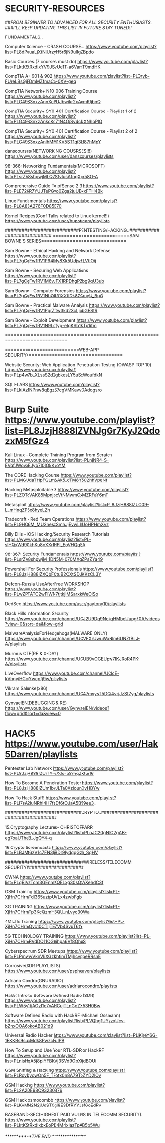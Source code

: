 # SECURITY-RESOURCES
##*FROM BEGINNER TO ADVANCED FOR ALL SECURITY ENTHUSIASTS.*
###*I'LL KEEP UPDATING THIS LIST IN FUTURE STAY TUNED!!*

FUNDAMENTALS..

Computer Science - CRASH COURSE...
	https://www.youtube.com/playlist?list=PL8dPuuaLjXtNlUrzyH5r6jN9ulIgZBpdo

Basic Courses.(7 courses must do)
   https://www.youtube.com/playlist?list=PLktKStRxdIxYV9JSvUe1T-a6VamT9mdHK

CompTIA A+ 901 & 902 
   https://www.youtube.com/playlist?list=PLQryb-FUreLBsGjFDmMZfmaCa-0XV-geq

CompTIA Network+ N10-006 Training Course
   https://www.youtube.com/playlist?list=PLG49S3nxzAnnXcPUJbwikr2xAcmKljbnQ

CompTIA Security+ SY0-401 Certification Course - Playlist 1 of 2
   https://www.youtube.com/playlist?list=PLG49S3nxzAnkcKd71N4OjSv4cUXNhoPlQ

CompTIA Security+ SY0-401 Certification Course - Playlist 2 of 2
   https://www.youtube.com/playlist?list=PLG49S3nxzAnlhMM1KV5ST1qi3kI87hMpY

danscourses(NETWORKING COUSRSES!!!)
	https://www.youtube.com/user/danscourses/playlists

98-366: Networking Fundamentals(MICROSOFT)
	https://www.youtube.com/playlist?list=PLsrZV8shpwjMLQZSfvlusAfngXpr58O-A

Comprehensive Guide To pfSense 2.3
   https://www.youtube.com/playlist?list=PLE726R7YUJTePGvo0Zga2juUBxxFTH4Bk

Linux Fundamentals
   https://www.youtube.com/playlist?list=PL8A83A276F0D85E70

Kernel Recipes(Conf Talks related to Linux kernel!!)
	https://www.youtube.com/user/hupstream/playlists 

###########################PENTESTING/HACKING..############################
===========================SAM BOWNE'S SERIES==============================

Sam Bowne - Ethical Hacking and Network Defense
	https://www.youtube.com/playlist?list=PL7gCgFw1RV1P94lNy8Xk5UdjwFLVtIOij

Sam Bowne - Securing Web Applications
	https://www.youtube.com/playlist?list=PL7gCgFw1RV1M6vJFX1RPDhgPZbg9qU3ub

Sam Bowne - Computer Forensics
	https://www.youtube.com/playlist?list=PL7gCgFw1RV1NhOR51XXfiDk8ZCmyU_BpG

Sam Bowne - Practical Malware Analysis
	https://www.youtube.com/playlist?list=PL7gCgFw1RV1PgrZftw3kd23cLjobGEStR

Sam Bowne - Exploit Development
	https://www.youtube.com/playlist?list=PL7gCgFw1RV1N9Lqfyp-eIgKSb1KTp1ifm

============================================================================

==========================WEB-APP SECURITY==================================

Website Security: Web Application Penetration Testing (OWASP TOP 10)
   https://www.youtube.com/playlist?list=PLp4w7b_XLssS2d2gbkesLY5uSxWoufdkN

SQLI-LABS
   https://www.youtube.com/playlist?list=PLkiAz1NPnw8qEgzS7cgVMKavvOAdogsro

Burp Suite
   https://www.youtube.com/playlist?list=PL8JzjH888lZVNJgGr7KyJ2QdozxM5fGz4
============================================================================

Kali Linux - Complete Training Program from Scratch
	https://www.youtube.com/playlist?list=PLnjNR4-S-EVqfJWovxEJyb7I0IOkKkoYM

The CORE Hacking Course
   https://www.youtube.com/playlist?list=PLMGUdaTHpFQLmSAk5_cTM8Y502hhVpeNf

Hacking Metasploitable 3
   https://www.youtube.com/playlist?list=PLZOToVAK85MpnjpcVtNMwmCxMZRFaY6mT

Metasploit
   https://www.youtube.com/playlist?list=PL8JzjH888lZUC09-L_mHnqZP3x8hyeLZh

Tradecraft - Red Team Operations
   https://www.youtube.com/playlist?list=PL9HO6M_MU2nesxSmhJjEvwLhUoHPHmXvz

Billy Ellis - iOS Hacking/Security Research Tutorials
	https://www.youtube.com/playlist?list=PL-slHQxWd9GkhKu8oXXrIHFI_EoVHQqSA

98-367: Security Fundamentals
	https://www.youtube.com/playlist?list=PLsrZV8shpwjM_1DN5M-070MXqZPsZYa49

Powershell For Security Professionals
	https://www.youtube.com/playlist?list=PL8JzjH888lZXQbFCtuB2CXtSDJKKzCL3Y

Defcon-Russia UseAfterFree WORKSHOP
	https://www.youtube.com/playlist?list=PLwZPTATC2wFiWN7tjtkjlMSarxkWeOlSo

DedSec
	https://www.youtube.com/user/gaytony10/playlists

Black Hills Information Security
	https://www.youtube.com/channel/UCJ2U9Dq9NckqHMbcUupgF0A/videos?view=0&sort=da&flow=grid

MalwareAnalysisForHedgehogs(MALWARE ONLY)
	https://www.youtube.com/channel/UCVFXrUwuWxNlm6UNZtBLJ-A/playlists

Murmus CTF(RE & 0-DAY)
	https://www.youtube.com/channel/UCUB9vOGEUpw7IKJRoR4PK-A/playlists

LiveOverflow
	https://www.youtube.com/channel/UClcE-kVhqyiHCcjYwcpfj9w/playlists

Vikram Salunke(x86)
	https://www.youtube.com/channel/UC47mvysT5DQi4vrjJzSf7yg/playlists

GynvaelEN(DEBUGGING & RE)
	https://www.youtube.com/user/GynvaelEN/videos?flow=grid&sort=da&view=0

HACK5
	https://www.youtube.com/user/Hak5Darren/playlists
============================================================================

Pentester Lab Network
	https://www.youtube.com/playlist?list=PL8JzjH888lZUiTY-uXdo-aSrhqZXturI6

How To Become A Penetration Tester
	https://www.youtube.com/playlist?list=PL8JzjH888lZUm1bvJLTa0XziounDyHBYw

How To Hack Stuff!
	https://www.youtube.com/playlist?list=PLI7sA2luNRhl4H7fzDf6tOJaA5B59ee3_

############################CRYPTO..########################################

15.Cryptography Lectures- CHRISTOFPARR
  https://www.youtube.com/playlist?list=PLoJC20gNfC2gAB-eg7oaUTheB_JgQY4-q

16.Crypto Screencasts
  https://www.youtube.com/playlist?list=PLBJMt6zV1c7FN3IjBDr9lydgqGzh_SqHV

#############################WIRELESS/TELECOMM SECURITY#####################

CWNA
   https://www.youtube.com/playlist?list=PLqBIVzTcm3GEnmKQELxg30sQfAXehdC3f

GSM Training
	https://www.youtube.com/playlist?list=PL-XjHn7CHrmTdl365uztpUVLx4zwbFgbl

3G TRAINING
	https://www.youtube.com/playlist?list=PL-XjHn7CHrmTp3KcQzmH8QU_nLvyc3OWa

4G LTE Training
	https://www.youtube.com/playlist?list=PL-XjHn7CHrmQvc10CTljTE7Vb4SvuT6tY

5G TECHNOLOGY TRAINING
	https://www.youtube.com/playlist?list=PL-XjHn7CHrmRVdDO11OG6ihpa6Vf8QhuS

Cyberspectrum SDR Meetups
	https://www.youtube.com/playlist?list=PLPmwwVknVIiXGzKhtimTMjhcyppeRRsnE

Corrosive(SDR PLAYLISTS)
	https://www.youtube.com/user/pspheaven/playlists

Adriano Condro(GNURADIO)
	https://www.youtube.com/user/adrianocondro/playlists

Hak5: Intro to Software Defined Radio (SDR)
   https://www.youtube.com/playlist?list=PLW5y1tjAOzI1c7vAHCujTLnGoZX53H0Bw

Software Defined Radio with HackRF (Michael Ossmann)
   https://www.youtube.com/playlist?list=PLVQhg1UYyzxUcv-bZnxOOA6pkoAB021d9

Universal Radio Hacker
   https://www.youtube.com/playlist?list=PLlKjreY6G-1EKKBs9sucMdk8PwzcFuIPB

How To Setup and Use Your RTL-SDR or HackRF
   https://www.youtube.com/playlist?list=PLnisHqA5j8piYFBKVj3SVd9ObXtjdBOUi

GSM Sniffing & Hacking
   https://www.youtube.com/playlist?list=PLRovDyowOn5F_TFotx0n8A79ToZYD2lOv

GSM Hacking
   https://www.youtube.com/playlist?list=PL2A2DE98C93230B76

GSM Hack osmocombb
   https://www.youtube.com/playlist?list=PLKvMN2N2jUsST0gl8E3DfRYYJef6oEdPv

BASEBAND-SEC(HIGHEST PAID VULNS IN TELECOMM SECURITY).
   https://www.youtube.com/playlist?list=PLktKStRxdIxbxEoPD4M4xIazTpAB5b5Wu

###### ***********THE END ****************
